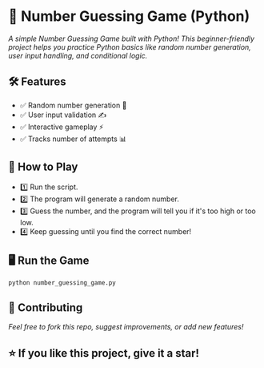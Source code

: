 # 🎯 Number Guessing Game (Python)

*A simple Number Guessing Game built with Python! This beginner-friendly project helps you practice Python basics like random number generation, user input handling, and conditional logic.*

## 🛠 Features

- ✅ Random number generation 🎲
- ✅ User input validation ✍️
- ✅ Interactive gameplay ⚡
- ✅ Tracks number of attempts 📊

## 🚀 How to Play

- 1️⃣ Run the script.
- 2️⃣ The program will generate a random number.
- 3️⃣ Guess the number, and the program will tell you if it's too high or too low.
- 4️⃣ Keep guessing until you find the correct number!

## 🖥️ Run the Game

`python number_guessing_game.py`

## 🤝 Contributing
*Feel free to fork this repo, suggest improvements, or add new features!*

## ⭐ If you like this project, give it a star!
